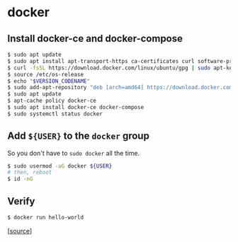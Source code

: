 # docker

## Install docker-ce and docker-compose

```bash
$ sudo apt update
$ sudo apt install apt-transport-https ca-certificates curl software-properties-common
$ curl -fsSL https://download.docker.com/linux/ubuntu/gpg | sudo apt-key add -
$ source /etc/os-release
$ echo "$VERSION_CODENAME"
$ sudo add-apt-repository "deb [arch=amd64] https://download.docker.com/linux/ubuntu $VERSION_CODENAME stable"
$ sudo apt update
$ apt-cache policy docker-ce
$ sudo apt install docker-ce docker-compose
$ sudo systemctl status docker
```

## Add `${USER}` to the `docker` group

So you don't have to `sudo docker` all the time.

```bash
$ sudo usermod -aG docker ${USER}
# then, reboot
$ id -nG
```

## Verify

```bash
$ docker run hello-world
```

[[source](https://www.digitalocean.com/community/tutorials/how-to-install-and-use-docker-on-ubuntu-20-04)]
